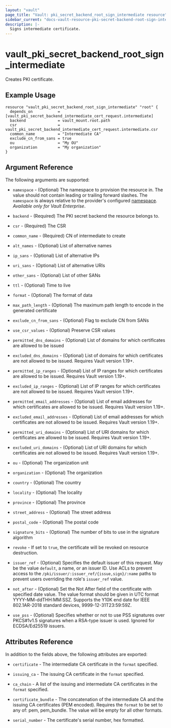 ```yaml
---
layout: "vault"
page_title: "Vault: pki_secret_backend_root_sign_intermediate resource"
sidebar_current: "docs-vault-resource-pki-secret-backend-root-sign-intermediate"
description: |-
  Signs intermediate certificate.
---
```


# vault\_pki\_secret\_backend\_root\_sign\_intermediate

Creates PKI certificate.

## Example Usage

```hcl
resource "vault_pki_secret_backend_root_sign_intermediate" "root" {
  depends_on           = [vault_pki_secret_backend_intermediate_cert_request.intermediate]
  backend              = vault_mount.root.path
  csr                  = vault_pki_secret_backend_intermediate_cert_request.intermediate.csr
  common_name          = "Intermediate CA"
  exclude_cn_from_sans = true
  ou                   = "My OU"
  organization         = "My organization"
}
```

## Argument Reference

The following arguments are supported:

* `namespace` - (Optional) The namespace to provision the resource in.
  The value should not contain leading or trailing forward slashes.
  The `namespace` is always relative to the provider's configured [namespace](/docs/providers/vault/index.html#namespace).
   *Available only for Vault Enterprise*.

* `backend` - (Required) The PKI secret backend the resource belongs to.

* `csr` - (Required) The CSR

* `common_name` - (Required) CN of intermediate to create

* `alt_names` - (Optional) List of alternative names

* `ip_sans` - (Optional) List of alternative IPs

* `uri_sans` - (Optional) List of alternative URIs

* `other_sans` - (Optional) List of other SANs

* `ttl` - (Optional) Time to live

* `format` - (Optional) The format of data

* `max_path_length` - (Optional) The maximum path length to encode in the generated certificate

* `exclude_cn_from_sans` - (Optional) Flag to exclude CN from SANs

* `use_csr_values` - (Optional) Preserve CSR values

* `permitted_dns_domains` - (Optional) List of domains for which certificates are allowed to be issued

* `excluded_dns_domains` - (Optional) List of domains for which certificates are not allowed to be issued. Requires Vault version 1.19+.

* `permitted_ip_ranges` - (Optional)  List of IP ranges for which certificates are allowed to be issued. Requires Vault version 1.19+.

* `excluded_ip_ranges` - (Optional) List of IP ranges for which certificates are not allowed to be issued. Requires Vault version 1.19+.

* `permitted_email_addresses` - (Optional) List of email addresses for which certificates are allowed to be issued. Requires Vault version 1.19+.

* `excluded_email_addresses` - (Optional) List of email addresses for which certificates are not allowed to be issued. Requires Vault version 1.19+.

* `permitted_uri_domains` - (Optional) List of URI domains for which certificates are allowed to be issued. Requires Vault version 1.19+.

* `excluded_uri_domains` - (Optional) List of URI domains for which certificates are not allowed to be issued. Requires Vault version 1.19+.

* `ou` - (Optional) The organization unit

* `organization` - (Optional) The organization

* `country` - (Optional) The country

* `locality` - (Optional) The locality

* `province` - (Optional) The province

* `street_address` - (Optional) The street address

* `postal_code` - (Optional) The postal code

* `signature_bits` - (Optional) The number of bits to use in the signature algorithm

* `revoke` - If set to `true`, the certificate will be revoked on resource destruction.

* `issuer_ref` - (Optional) Specifies the default issuer of this request. May
  be the value `default`, a name, or an issuer ID. Use ACLs to prevent access to
  the `/pki/issuer/:issuer_ref/{issue,sign}/:name` paths to prevent users
  overriding the role's `issuer_ref` value.

* `not_after` - (Optional) Set the Not After field of the certificate with specified date value. 
The value format should be given in UTC format YYYY-MM-ddTHH:MM:SSZ. Supports the Y10K end date 
for IEEE 802.1AR-2018 standard devices, 9999-12-31T23:59:59Z.

* `use_pss` - (Optional) Specifies whether or not to use PSS signatures over PKCS#1v1.5 signatures when a RSA-type issuer is used. Ignored for ECDSA/Ed25519 issuers.

## Attributes Reference

In addition to the fields above, the following attributes are exported:

* `certificate` - The intermediate CA certificate in the `format` specified.

* `issuing_ca` - The issuing CA certificate in the `format` specified.

* `ca_chain` - A list of the issuing and intermediate CA certificates in the `format` specified.

* `certificate_bundle` - The concatenation of the intermediate CA and the issuing CA certificates (PEM encoded). 
  Requires the `format` to be set to any of: pem, pem_bundle. The value will be empty for all other formats.
 
* `serial_number` - The certificate's serial number, hex formatted.
